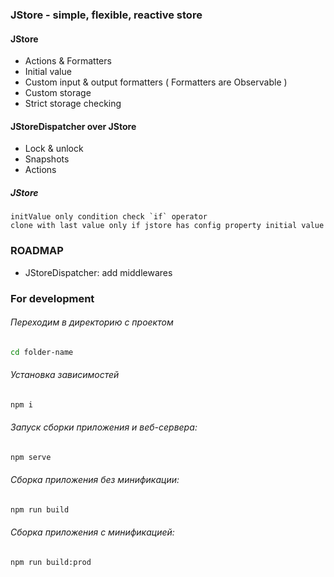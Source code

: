 ### JStore - simple, flexible, reactive store

#### JStore
 - Actions & Formatters
 - Initial value
 - Custom input & output formatters ( Formatters are Observable )
 - Custom storage
 - Strict storage checking

#### JStoreDispatcher over JStore
 - Lock & unlock
 - Snapshots
 - Actions



##### JStore
    initValue only condition check `if` operator
    clone with last value only if jstore has config property initial value




### ROADMAP
 - JStoreDispatcher: add middlewares  


### For development
###### Переходим в директорию с проектом
```bash
cd folder-name
```

###### Установка зависимостей
```bash
npm i
```

###### Запуск сборки приложения и веб-сервера:
```bash
npm serve
```

###### Сборка приложения без минификации: 
```bash
npm run build
```

###### Сборка приложения с минификацией: 
```bash
npm run build:prod
```
